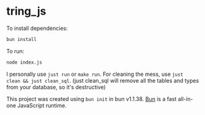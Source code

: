 # tring_js

To install dependencies:

```bash
bun install
```

To run:

```bash
node index.js
```

I personally use `just run` or `make run`. For cleaning the mess, use `just clean && just clean_sql`. (just clean_sql will remove all the tables and types from your database, so it's destructive)

This project was created using `bun init` in bun v1.1.38. [Bun](https://bun.sh) is a fast all-in-one JavaScript runtime.
